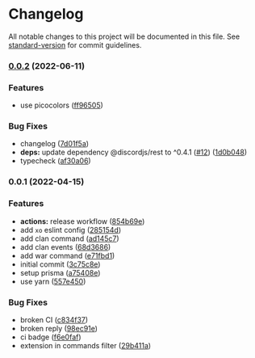 # Changelog

All notable changes to this project will be documented in this file. See [standard-version](https://github.com/conventional-changelog/standard-version) for commit guidelines.

### [0.0.2](https://github.com/r-priyam/cocjs-smaple-bot/compare/v0.0.1...v0.0.2) (2022-06-11)


### Features

* use picocolors ([ff96505](https://github.com/r-priyam/cocjs-smaple-bot/commit/ff965050429aa884897103d05bbe2d41739ad489))


### Bug Fixes

* changelog ([7d01f5a](https://github.com/r-priyam/cocjs-smaple-bot/commit/7d01f5ab653f5ac7e84ecf382f4b596eeb67dbbe))
* **deps:** update dependency @discordjs/rest to ^0.4.1 ([#12](https://github.com/r-priyam/cocjs-smaple-bot/issues/12)) ([1d0b048](https://github.com/r-priyam/cocjs-smaple-bot/commit/1d0b048a7d544cfc7577352133a9e991e0d6d446))
* typecheck ([af30a06](https://github.com/r-priyam/cocjs-smaple-bot/commit/af30a0640142405a9da2917451d12deb96197839))

### 0.0.1 (2022-04-15)


### Features

* **actions:** release workflow ([854b69e](https://github.com/r-priyam/cocjs-smaple-bot/commit/854b69eeb0a97d3747a7745e31464c3abe608c7a))
* add `xo` eslint config ([285154d](https://github.com/r-priyam/cocjs-smaple-bot/commit/285154d6749a33c501e4485ad10555f61fae310f))
* add clan command ([ad145c7](https://github.com/r-priyam/cocjs-smaple-bot/commit/ad145c7acfab3401393b656f593b98568627fd0d))
* add clan events ([68d3686](https://github.com/r-priyam/cocjs-smaple-bot/commit/68d3686646c98c7f9f85500f6f80b1f92111c1a3))
* add war command ([e71fbd1](https://github.com/r-priyam/cocjs-smaple-bot/commit/e71fbd17a1a0121c1f0d590b6f7e595c8f06b603))
* initial commit ([3c75c8e](https://github.com/r-priyam/cocjs-smaple-bot/commit/3c75c8ea0966f8bd6ee735882b9924d2292009c7))
* setup prisma ([a75408e](https://github.com/r-priyam/cocjs-smaple-bot/commit/a75408e79572d821f6c1ab7bf3740e0be71f6227))
* use yarn ([557e450](https://github.com/r-priyam/cocjs-smaple-bot/commit/557e4504092d8d703ccbeb4cb11d744676b5197e))


### Bug Fixes

* broken CI ([c834f37](https://github.com/r-priyam/cocjs-smaple-bot/commit/c834f37c9f1aece13977459900edf9fbc190cc5a))
* broken reply ([98ec91e](https://github.com/r-priyam/cocjs-smaple-bot/commit/98ec91ea6a4befe39dcb0e0165ac2fb3e3edca76))
* ci badge ([f6e0faf](https://github.com/r-priyam/cocjs-smaple-bot/commit/f6e0faf90688ef03ff17c10616032b164be731d7))
* extension in commands filter ([29b411a](https://github.com/r-priyam/cocjs-smaple-bot/commit/29b411a3a3c0cfa63fac27a3d7813947c56552eb))
